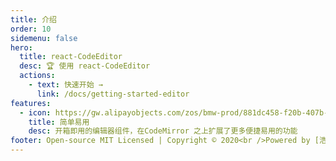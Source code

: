 ```yaml
---
title: 介绍 
order: 10
sidemenu: false
hero:
  title: react-CodeEditor
  desc: 🏆 使用 react-CodeEditor
  actions:
    - text: 快速开始 →
      link: /docs/getting-started-editor
features:
  - icon: https://gw.alipayobjects.com/zos/bmw-prod/881dc458-f20b-407b-947a-95104b5ec82b/k79dm8ih_w144_h144.png
    title: 简单易用
    desc: 开箱即用的编辑器组件，在CodeMirror 之上扩展了更多便捷易用的功能
footer: Open-source MIT Licensed | Copyright © 2020<br />Powered by [浩云前端]()
---
```

